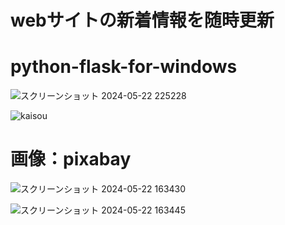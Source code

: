 # webサイトの新着情報を随時更新
# python-flask-for-windows
![スクリーンショット 2024-05-22 225228](https://github.com/oolongmask/flask-for-windows/assets/101494115/504be061-5cf8-47f0-852c-f13ae127526d)

![kaisou](https://github.com/oolongmask/flask-for-windows/assets/101494115/09ce6c69-a731-450e-b4f1-adbba79e7bd3)
# 画像：pixabay
![スクリーンショット 2024-05-22 163430](https://github.com/oolongmask/flask-for-windows/assets/101494115/273c8dac-952c-4862-9704-e82e96b6ab21)

![スクリーンショット 2024-05-22 163445](https://github.com/oolongmask/flask-for-windows/assets/101494115/7a0d9a11-9f4a-41fc-9c98-e9dc47602253)
